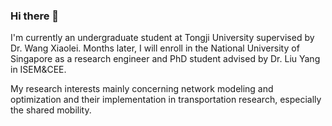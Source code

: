 ### Hi there 👋

I'm currently an undergraduate student at Tongji University supervised by Dr. Wang Xiaolei. Months later, I will enroll in the National University of Singapore as a research engineer and PhD student advised by Dr. Liu Yang in ISEM&CEE.

My research interests mainly concerning network modeling and optimization and their implementation in transportation research, especially the shared mobility. 
